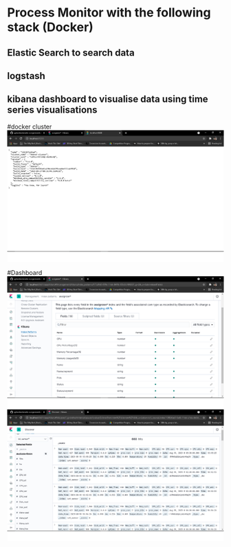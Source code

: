 # Process Monitor with the following stack (Docker)
## Elastic Search to search data
## logstash
## kibana dashboard to visualise data using time series visualisations

#docker cluster
<img src="https://github.com/pjdurden/Elastic-Log-Kibana-Process-Monitor/blob/main/Elasticsearch%20cluster.png">

#Dashboard
<img src="https://github.com/pjdurden/Elastic-Log-Kibana-Process-Monitor/blob/main/KIbana%20Dashboard.png">
<img src="https://github.com/pjdurden/Elastic-Log-Kibana-Process-Monitor/blob/main/KIbana%20Discover%20hits.png">

